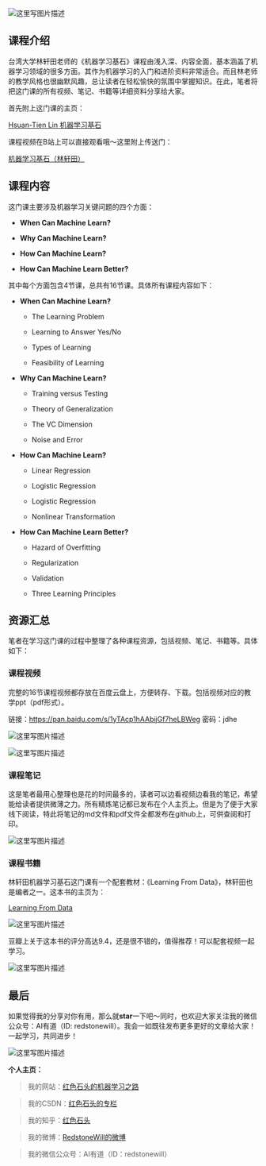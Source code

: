 ![这里写图片描述](https://img-blog.csdn.net/20180422222512666?)

## 课程介绍

台湾大学林轩田老师的《机器学习基石》课程由浅入深、内容全面，基本涵盖了机器学习领域的很多方面。其作为机器学习的入门和进阶资料非常适合。而且林老师的教学风格也很幽默风趣，总让读者在轻松愉快的氛围中掌握知识。在此，笔者将把这门课的所有视频、笔记、书籍等详细资料分享给大家。

首先附上这门课的主页：

[Hsuan-Tien Lin 机器学习基石](https://www.csie.ntu.edu.tw/~htlin/)

课程视频在B站上可以直接观看哦～这里附上传送门：

[机器学习基石（林轩田）](https://www.bilibili.com/video/av12463015/)

## 课程内容

这门课主要涉及机器学习关键问题的四个方面：

-  **When Can Machine Learn?**

- **Why Can Machine Learn?**

- **How Can Machine Learn?**

- **How Can Machine Learn Better?**

其中每个方面包含4节课，总共有16节课。具体所有课程内容如下：

- **When Can Machine Learn?**
	
	- The Learning Problem

	- Learning to Answer Yes/No

	- Types of Learning

	- Feasibility of Learning

- **Why Can Machine Learn?**

	- Training versus Testing

	- Theory of Generalization

	- The VC Dimension

	- Noise and Error

- **How Can Machine Learn?**

	- Linear Regression

	- Logistic Regression

	- Logistic Regression

	- Nonlinear Transformation

- **How Can Machine Learn Better?**

	- Hazard of Overfitting

	- Regularization

	- Validation

	- Three Learning Principles

## 资源汇总

笔者在学习这门课的过程中整理了各种课程资源，包括视频、笔记、书籍等。具体如下：

### 课程视频

完整的16节课程视频都存放在百度云盘上，方便转存、下载。包括视频对应的教学ppt（pdf形式）。

链接：https://pan.baidu.com/s/1yTAcp1hAAbijGf7heLBWeg 密码：jdhe

![这里写图片描述](https://img-blog.csdn.net/20180422225542142?)

![这里写图片描述](https://img-blog.csdn.net/20180422225615173?)

### 课程笔记

这是笔者最用心整理也是花的时间最多的，读者可以边看视频边看我的笔记，希望能给读者提供微薄之力。所有精炼笔记都已发布在个人主页上。但是为了便于大家线下阅读，特此将笔记的md文件和pdf文件全都发布在github上，可供查阅和打印。

![这里写图片描述](https://img-blog.csdn.net/2018042223310082?)

### 课程书籍

林轩田机器学习基石这门课有一个配套教材：《Learning From Data》，林轩田也是编者之一。这本书的主页为：

[Learning From Data](http://amlbook.com/)

![这里写图片描述](https://img-blog.csdn.net/20180422231435817?)

豆瓣上关于这本书的评分高达9.4，还是很不错的，值得推荐！可以配套视频一起学习。

![这里写图片描述](https://img-blog.csdn.net/20180422231523620?)

## 最后

如果觉得我的分享对你有用，那么就**star**一下吧～同时，也欢迎大家关注我的微信公众号：AI有道（ID: redstonewill）。我会一如既往发布更多更好的文章给大家！一起学习，共同进步！

![这里写图片描述](https://img-blog.csdn.net/20180422232547537?)

**个人主页：**

>我的网站：[红色石头的机器学习之路](https://redstonewill.github.io/)

>我的CSDN：[红色石头的专栏](http://blog.csdn.net/red_stone1)

>我的知乎：[红色石头](https://www.zhihu.com/people/red_stone_wl)

>我的微博：[RedstoneWill的微博](http://weibo.com/redstonewill)

>我的微信公众号：AI有道（ID：redstonewill）



